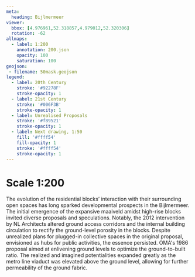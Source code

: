 ```yaml
---
meta:
  heading: Bijlmermeer
viewer:
  bbox: [4.976961,52.318857,4.979012,52.320306]
  rotation: -62
allmaps:
  - label: 1:200
    annotation: 200.json
    opacity: 100
    saturation: 100
geojson:
 - filename: 50mask.geojson
legend:
  - label: 20th Century
    stroke: '#92278F'
    stroke-opacity: 1
  - label: 21st Century
    stroke: '#006F3B'
    stroke-opacity: 1
  - label: Unrealised Proposals
    stroke: '#f89521'
    stroke-opacity: 1
  - label: Next drawing, 1:50
    fill: '#ffff54'
    fill-opacity: 1
    stroke: '#ffff54'
    stroke-opacity: 1
---
```

# Scale 1:200

The evolution of the residential blocks’ interaction with their surrounding open spaces has long sparked developmental prospects in the Bijlmermeer. The initial emergence of the expansive maaiveld amidst high-rise blocks invited diverse proposals and speculations. Notably, the 2012 intervention by NL Architects altered ground access corridors and the internal building circulation to rectify the ground-level porosity in the blocks. Despite unrealized plans for plugged-in collective spaces in the original proposal, envisioned as hubs for public activities, the essence persisted. OMA's 1986 proposal aimed at enlivening ground levels to optimize the ground-to-built ratio. The realized and imagined potentialities expanded greatly as the metro line viaduct was elevated above the ground level, allowing for further permeability of the ground fabric.